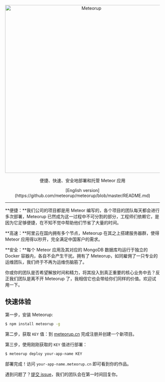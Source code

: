 <p align="center">
  <a href="http://meteorup.cn/">
    <img alt="Meteorup" src="https://github.com/meteorup/meteorup/blob/master/logo.png?raw=true" width="546">
  </a>
</p>

<p align="center">
  便捷、快速、安全地部署和托管 Meteor 应用
</p>

<p align="center">
  [English version](https://github.com/meteorup/meteorup/blob/master/README.md)
</p>

---

**便捷：**我们公司的项目都是用 Meteor 编写的，各个项目的团队每天都会进行多次部署，Meteorup 已然成为这一过程中不可分割的部分，工程师们依赖它，是因为它足够便捷，在不知不觉中帮助他们节省了大量的时间。

**高速：**阿里云在国内拥有多个节点，Meteorup 在其之上搭建服务器群，使得 Meteor 应用得以秒开，完全满足中国客户的需求。

**安全：**每个 Meteor 应用及其对应的 MongoDB 数据库均运行于独立的 Docker 容器内，各自不会产生干扰。拥有了 Meteorup，如同雇佣了一只专业的运维团队，我们终于不再为运维伤脑筋了。

你或你的团队是否希望解放时间和精力，将其投入到真正重要的核心业务中去？反正我们团队是离不开 Meteorup 了，我相信它也会带给你们同样的价值。欢迎试用一下。

## 快速体验

第一步，安装 Meteorup:

```bash
$ npm install meteorup -g
```

第二步，获取 `KEY` 值：到 [meteorup.cn](http://meteorup.cn/) 完成注册并创建一个新项目。

第三步，使用刚刚获取的 `KEY` 值进行部署：

```bash
$ meteorup deploy your-app-name KEY
```

部署完成！访问 `your-app-name.meteorup.cn` 即可看到你的作品。

遇到问题了？[提交 issue](https://github.com/meteorup/meteorup/issues)，我们的团队会在第一时间回复你。
